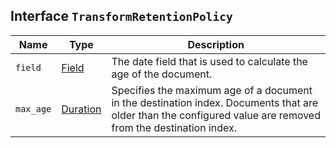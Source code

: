 ## Interface `TransformRetentionPolicy`

| Name | Type | Description |
| - | - | - |
| `field` | [Field](./Field.md) | The date field that is used to calculate the age of the document. |
| `max_age` | [Duration](./Duration.md) | Specifies the maximum age of a document in the destination index. Documents that are older than the configured value are removed from the destination index. |
